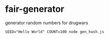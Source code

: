 # fair-generator
generator random numbers for drugwars

`SEED="Hello World" COUNT=100 node gen_hash.js`
